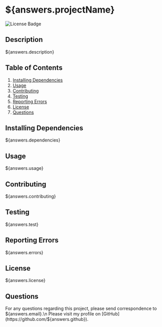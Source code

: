 # ${answers.projectName}
![License Badge](https://img.shields.io/github/license/${answers.github}/${answers.projectName})

## Description
${answers.description}

## Table of Contents
1. [Installing Dependencies](#installing-dependencies)
2. [Usage](#usage)
3. [Contributing](#contributing)
4. [Testing](#testing)
5. [Reporting Errors](#reporting-errors)
6. [License](#license)
7. [Questions](#questions)
            
## Installing Dependencies
${answers.dependencies}

## Usage
${answers.usage}

## Contributing
${answers.contributing}
            
## Testing
${answers.test}
            
## Reporting Errors
${answers.errors}

## License
${answers.license}

## Questions
For any questions regarding this project, please send correspondence to ${answers.email}.\n
Please visit my profile on [GitHub](https://github.com/${answers.github}).